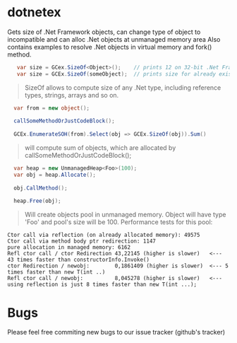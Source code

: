 dotnetex
========

Gets size of .Net Framework objects, can change type of object to incompatible and can alloc .Net objects at unmanaged memory area
Also contains examples to resolve .Net objects in virtual memory and fork() method.

```csharp
   var size = GCex.SizeOf<Object>();    // prints 12 on 32-bit .Net Framework;
   var size = GCEx.SizeOf(someObject);  // prints size for already existing object;
```
> SizeOf allows to compute size of any .Net type, including reference types, strings, arrays and so on.

```csharp
  var from = new object();
  
  callSomeMethodOrJustCodeBlock();
  
  GCEx.EnumerateSOH(from).Select(obj => GCEx.SizeOf(obj)).Sum()
```
> will compute sum of objects, which are allocated by callSomeMethodOrJustCodeBlock();

```csharp
  var heap = new UnmanagedHeap<Foo>(100);
  var obj = heap.Allocate();
  
  obj.CallMethod();
  
  heap.Free(obj);
```
> Will create objects pool in unmanaged memory. Object will have type 'Foo' and pool's size will be 100. Performance tests for this pool:
```
Ctor call via reflection (on already allocated memory): 49575
Ctor call via method body ptr redirection: 1147
pure allocation in managed memory: 6162
Refl ctor call / ctor Redirection 43,22145 (higher is slower)   <--- 43 times faster than constructorInfo.Invoke()
ctor Redirection / newobj:        0,1861409 (higher is slower)  <--- 5 times faster than new T(int ..)
Refl ctor call / newobj:          8,045278 (higher is slower)   <--- using reflection is just 8 times faster than new T(int ...);
```
# Bugs

Please feel free commiting new bugs to our issue tracker (github's tracker)
